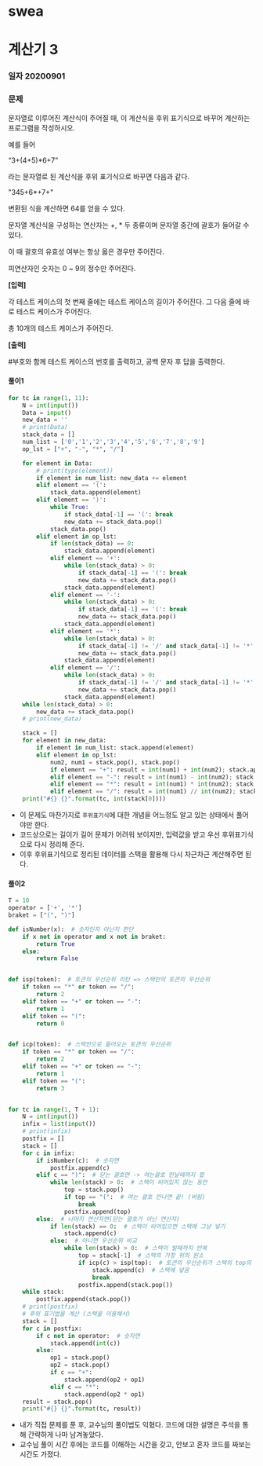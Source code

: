 # swea

# 계산기 3

### 일자 20200901



### 문제

문자열로 이루어진 계산식이 주어질 때, 이 계산식을 후위 표기식으로 바꾸어 계산하는 프로그램을 작성하시오.

예를 들어

“3+(4+5)*6+7”

라는 문자열로 된 계산식을 후위 표기식으로 바꾸면 다음과 같다.

"345+6*+7+"

변환된 식을 계산하면 64를 얻을 수 있다.

문자열 계산식을 구성하는 연산자는 +, * 두 종류이며 문자열 중간에 괄호가 들어갈 수 있다.

이 때 괄호의 유효성 여부는 항상 옳은 경우만 주어진다.

피연산자인 숫자는 0 ~ 9의 정수만 주어진다.

**[입력]**

각 테스트 케이스의 첫 번째 줄에는 테스트 케이스의 길이가 주어진다. 그 다음 줄에 바로 테스트 케이스가 주어진다.

총 10개의 테스트 케이스가 주어진다.

**[출력]**

\#부호와 함께 테스트 케이스의 번호를 출력하고, 공백 문자 후 답을 출력한다.

#### 풀이1

```python
for tc in range(1, 11):
    N = int(input())
    Data = input()
    new_data = ''
    # print(Data)
    stack_data = []
    num_list = ['0','1','2','3','4','5','6','7','8','9']
    op_lst = ["+", "-", "*", "/"]

    for element in Data:
        # print(type(element))
        if element in num_list: new_data += element
        elif element == '(':
            stack_data.append(element)
        elif element == ')':
            while True:
                if stack_data[-1] == '(': break
                new_data += stack_data.pop()
            stack_data.pop()
        elif element in op_lst:
            if len(stack_data) == 0:
                stack_data.append(element)
            elif element == '+':
                while len(stack_data) > 0:
                    if stack_data[-1] == '(': break
                    new_data += stack_data.pop()
                stack_data.append(element)
            elif element == '-':
                while len(stack_data) > 0:
                    if stack_data[-1] == '(': break
                    new_data += stack_data.pop()
                stack_data.append(element)
            elif element == '*':
                while len(stack_data) > 0:
                    if stack_data[-1] != '/' and stack_data[-1] != '*': break
                    new_data += stack_data.pop()
                stack_data.append(element)
            elif element == '/':
                while len(stack_data) > 0:
                    if stack_data[-1] != '/' and stack_data[-1] != '*': break
                    new_data += stack_data.pop()
                stack_data.append(element)
    while len(stack_data) > 0:
        new_data += stack_data.pop()
    # print(new_data)

    stack = []
    for element in new_data:
        if element in num_list: stack.append(element)
        elif element in op_lst:
            num2, num1 = stack.pop(), stack.pop()
            if element == "+": result = int(num1) + int(num2); stack.append(result)
            elif element == "-": result = int(num1) - int(num2); stack.append(result)
            elif element == "*": result = int(num1) * int(num2); stack.append(result)
            elif element == "/": result = int(num1) // int(num2); stack.append(result)
    print("#{} {}".format(tc, int(stack[0])))
```

- 이 문제도 마찬가지로 `후위표기식`에 대한 개념을 어느정도 알고 있는 상태에서 풀어야만 한다.
- 코드상으로는 길이가 길어 문제가 어려워 보이지만, 입력값을 받고 우선 후위표기식으로 다시 정리해 준다.
- 이후 후위표기식으로 정리된 데이터를 스택을 활용해 다시 차근차근 계산해주면 된다.



#### 풀이2

```python
T = 10
operator = ['+', '*']
braket = ["(", ")"]

def isNumber(x):  # 숫자인지 아닌지 판단
    if x not in operator and x not in braket:
        return True
    else:
        return False


def isp(token):  # 토큰의 우선순위 리턴 => 스택안의 토큰의 우선순위
    if token == "*" or token == "/":
        return 2
    elif token == "+" or token == "-":
        return 1
    elif token == "(":
        return 0


def icp(token):  # 스택안으로 들어오는 토큰의 우선순위
    if token == "*" or token == "/":
        return 2
    elif token == "+" or token == "-":
        return 1
    elif token == "(":
        return 3


for tc in range(1, T + 1):
    N = int(input())
    infix = list(input())
    # print(infix)
    postfix = []
    stack = []
    for c in infix:
        if isNumber(c):  # 숫자면
            postfix.append(c)
        elif c == ")":  # 닫는 괄호면 -> 여는괄호 만날때까지 팝
            while len(stack) > 0:  # 스택이 비어있지 않는 동안
                top = stack.pop()
                if top == "(":  # 여는 괄호 만나면 끝! (버림)
                    break
                postfix.append(top)
        else:  # 나머지 연산자면(닫는 괄호가 아닌 연산자)
            if len(stack) == 0:  # 스택이 비어있으면 스택에 그냥 넣기
                stack.append(c)
            else:  # 아니면 우선순위 비교
                while len(stack) > 0:  # 스택이 빌때까지 반복
                    top = stack[-1]  # 스택의 가장 위의 원소
                    if icp(c) > isp(top):  # 토큰의 우선순위가 스택의 top의 우선순위 보다 크면
                        stack.append(c)  # 스택에 넣음
                        break
                    postfix.append(stack.pop())
    while stack:
        postfix.append(stack.pop())
    # print(postfix)
    # 후위 표기법을 계산 (스택을 이용해서)
    stack = []
    for c in postfix:
        if c not in operator:  # 숫자면
            stack.append(int(c))
        else:
            op1 = stack.pop()
            op2 = stack.pop()
            if c == "+":
                stack.append(op2 + op1)
            elif c == "*":
                stack.append(op2 * op1)
    result = stack.pop()
    print("#{} {}".format(tc, result))
```

- 내가 직접 문제를 푼 후, 교수님의 풀이법도 익혔다. 코드에 대한 설명은 주석을 통해 간략하게 나마 남겨놓았다.
- 교수님 풀이 시간 후에는 코드를 이해하는 시간을 갖고, 안보고 혼자 코드를 짜보는 시간도 가졌다.